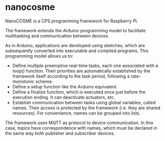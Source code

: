 # nanocosme
NanoCOSME is a CPS programming framework for Raspberry Pi.

The framework extends the Arduino programming model to facilitate multitasking and communication between devices.

As in Arduino, applications are developed using sketches, which are subsequently converted into executable and compiled programs. This programming model allows us to:
-	Define multiple preemptive real-time tasks, each one associated with a loop() function. Their priorities are automatically established by the framework itself according to the task period, following a rate-monotonic scheme.
-	Define a setup function like the Arduino equivalent.	
-	Define a finalize function, which is executed once just before the execution ending. It can deactivate actuators, etc.
-	Establish communication between tasks using global variables, called names. Their access is protected by the framework (i.e. they are shared resources). For convenience, names can be grouped into lists.

The framework uses MQTT as protocol to device communication. In this case, topics have correspondence with names, which must be declared in the same way both publisher and subscriber devices.



